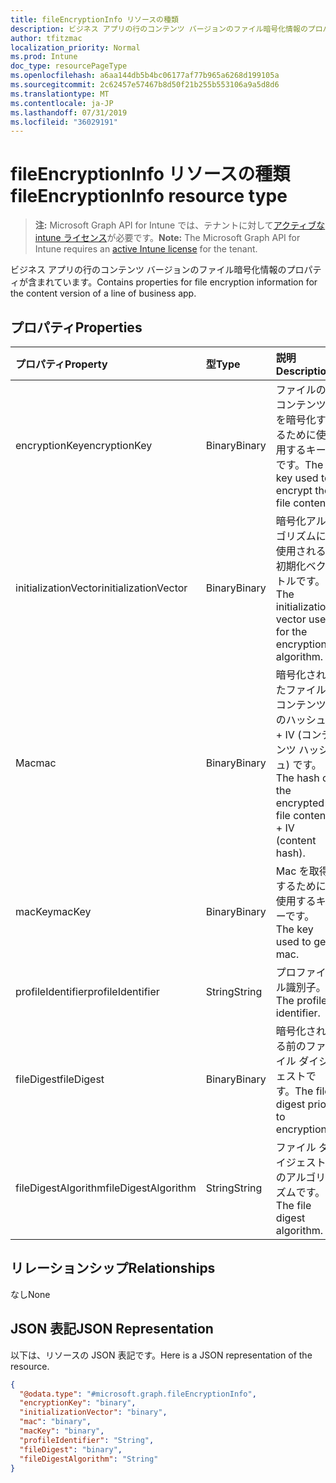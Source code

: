 ```yaml
---
title: fileEncryptionInfo リソースの種類
description: ビジネス アプリの行のコンテンツ バージョンのファイル暗号化情報のプロパティが含まれています。
author: tfitzmac
localization_priority: Normal
ms.prod: Intune
doc_type: resourcePageType
ms.openlocfilehash: a6aa144db5b4bc06177af77b965a6268d199105a
ms.sourcegitcommit: 2c62457e57467b8d50f21b255b553106a9a5d8d6
ms.translationtype: MT
ms.contentlocale: ja-JP
ms.lasthandoff: 07/31/2019
ms.locfileid: "36029191"
---
```

# <a name="fileencryptioninfo-resource-type"></a><span data-ttu-id="13658-103">fileEncryptionInfo リソースの種類</span><span class="sxs-lookup"><span data-stu-id="13658-103">fileEncryptionInfo resource type</span></span>

> <span data-ttu-id="13658-104">**注:** Microsoft Graph API for Intune では、テナントに対して[アクティブな intune ライセンス](https://go.microsoft.com/fwlink/?linkid=839381)が必要です。</span><span class="sxs-lookup"><span data-stu-id="13658-104">**Note:** The Microsoft Graph API for Intune requires an [active Intune license](https://go.microsoft.com/fwlink/?linkid=839381) for the tenant.</span></span>

<span data-ttu-id="13658-105">ビジネス アプリの行のコンテンツ バージョンのファイル暗号化情報のプロパティが含まれています。</span><span class="sxs-lookup"><span data-stu-id="13658-105">Contains properties for file encryption information for the content version of a line of business app.</span></span>

## <a name="properties"></a><span data-ttu-id="13658-106">プロパティ</span><span class="sxs-lookup"><span data-stu-id="13658-106">Properties</span></span>
|<span data-ttu-id="13658-107">プロパティ</span><span class="sxs-lookup"><span data-stu-id="13658-107">Property</span></span>|<span data-ttu-id="13658-108">型</span><span class="sxs-lookup"><span data-stu-id="13658-108">Type</span></span>|<span data-ttu-id="13658-109">説明</span><span class="sxs-lookup"><span data-stu-id="13658-109">Description</span></span>|
|:---|:---|:---|
|<span data-ttu-id="13658-110">encryptionKey</span><span class="sxs-lookup"><span data-stu-id="13658-110">encryptionKey</span></span>|<span data-ttu-id="13658-111">Binary</span><span class="sxs-lookup"><span data-stu-id="13658-111">Binary</span></span>|<span data-ttu-id="13658-112">ファイルのコンテンツを暗号化するために使用するキーです。</span><span class="sxs-lookup"><span data-stu-id="13658-112">The key used to encrypt the file content.</span></span>|
|<span data-ttu-id="13658-113">initializationVector</span><span class="sxs-lookup"><span data-stu-id="13658-113">initializationVector</span></span>|<span data-ttu-id="13658-114">Binary</span><span class="sxs-lookup"><span data-stu-id="13658-114">Binary</span></span>|<span data-ttu-id="13658-115">暗号化アルゴリズムに使用される初期化ベクトルです。</span><span class="sxs-lookup"><span data-stu-id="13658-115">The initialization vector used for the encryption algorithm.</span></span>|
|<span data-ttu-id="13658-116">Mac</span><span class="sxs-lookup"><span data-stu-id="13658-116">mac</span></span>|<span data-ttu-id="13658-117">Binary</span><span class="sxs-lookup"><span data-stu-id="13658-117">Binary</span></span>|<span data-ttu-id="13658-118">暗号化されたファイル コンテンツのハッシュ + IV (コンテンツ ハッシュ) です。</span><span class="sxs-lookup"><span data-stu-id="13658-118">The hash of the encrypted file content + IV (content hash).</span></span>|
|<span data-ttu-id="13658-119">macKey</span><span class="sxs-lookup"><span data-stu-id="13658-119">macKey</span></span>|<span data-ttu-id="13658-120">Binary</span><span class="sxs-lookup"><span data-stu-id="13658-120">Binary</span></span>|<span data-ttu-id="13658-121">Mac を取得するために使用するキーです。</span><span class="sxs-lookup"><span data-stu-id="13658-121">The key used to get mac.</span></span>|
|<span data-ttu-id="13658-122">profileIdentifier</span><span class="sxs-lookup"><span data-stu-id="13658-122">profileIdentifier</span></span>|<span data-ttu-id="13658-123">String</span><span class="sxs-lookup"><span data-stu-id="13658-123">String</span></span>|<span data-ttu-id="13658-124">プロファイル識別子。</span><span class="sxs-lookup"><span data-stu-id="13658-124">The profile identifier.</span></span>|
|<span data-ttu-id="13658-125">fileDigest</span><span class="sxs-lookup"><span data-stu-id="13658-125">fileDigest</span></span>|<span data-ttu-id="13658-126">Binary</span><span class="sxs-lookup"><span data-stu-id="13658-126">Binary</span></span>|<span data-ttu-id="13658-127">暗号化される前のファイル ダイジェストです。</span><span class="sxs-lookup"><span data-stu-id="13658-127">The file digest prior to encryption.</span></span>|
|<span data-ttu-id="13658-128">fileDigestAlgorithm</span><span class="sxs-lookup"><span data-stu-id="13658-128">fileDigestAlgorithm</span></span>|<span data-ttu-id="13658-129">String</span><span class="sxs-lookup"><span data-stu-id="13658-129">String</span></span>|<span data-ttu-id="13658-130">ファイル ダイジェストのアルゴリズムです。</span><span class="sxs-lookup"><span data-stu-id="13658-130">The file digest algorithm.</span></span>|

## <a name="relationships"></a><span data-ttu-id="13658-131">リレーションシップ</span><span class="sxs-lookup"><span data-stu-id="13658-131">Relationships</span></span>
<span data-ttu-id="13658-132">なし</span><span class="sxs-lookup"><span data-stu-id="13658-132">None</span></span>

## <a name="json-representation"></a><span data-ttu-id="13658-133">JSON 表記</span><span class="sxs-lookup"><span data-stu-id="13658-133">JSON Representation</span></span>
<span data-ttu-id="13658-134">以下は、リソースの JSON 表記です。</span><span class="sxs-lookup"><span data-stu-id="13658-134">Here is a JSON representation of the resource.</span></span>
<!-- {
  "blockType": "resource",
  "@odata.type": "microsoft.graph.fileEncryptionInfo"
}
-->
``` json
{
  "@odata.type": "#microsoft.graph.fileEncryptionInfo",
  "encryptionKey": "binary",
  "initializationVector": "binary",
  "mac": "binary",
  "macKey": "binary",
  "profileIdentifier": "String",
  "fileDigest": "binary",
  "fileDigestAlgorithm": "String"
}
```



